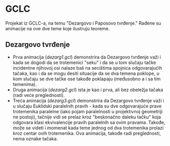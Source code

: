 # GCLC
Projekat iz GCLC-a, na temu "Dezargovo i Paposovo tvrđenje." Rađene su animacije na ove dve teme koje ilustruju teoreme.

## Dezargovo tvrđenje
* Prva animacija (_dezarg1.gcl_) demonstrira da Dezargovo tvrđenje važi i kada se dogodi da se trotemenici "seku" i da se u tom slučaju tačke incidentne njihovoj osi nalaze baš na secištima spojnica odgovarajućih tačaka, kao i da se mogu desiti situacije da se dva temena poklope, u kom slučaju se dve tačke ose takođe poklapaju (međusobno a i sa tim temenima).
* Druga animacija (_dezarg2.gcl_) ista je kao i prva, ali bez obeležja tačaka (radi veće preglednosti).
* Treća animacija (_dezarg3.gcl_) demonstrira da Dezargovo tvrđenje važi i u slučaju Euklidski paralelnih pravih - kada su dve odgovarajuće prave trotemenika paralelne (iako pojam paralelnosti u projektivnoj geometriji ne postoji), tačnije vidi se prelaz kroz "beskonačno daleku tačku" koja odgovara klasi ekvivalencije pravih paralelnih sa ovim pravama. Takođe, može se videti i momenat kada teme jednog od dva trotemenika prolazi kroz centar ovih trotemenika. Ova animacija, takođe radi preglednosti, nema oznake tačaka.

